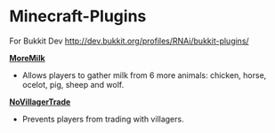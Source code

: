 Minecraft-Plugins
=================

For Bukkit Dev http://dev.bukkit.org/profiles/RNAi/bukkit-plugins/


[**MoreMilk**](https://github.com/gabriellim/Minecraft-Plugins/tree/master/MoreMilk)
  
* Allows players to gather milk from 6 more animals: chicken, horse, ocelot, pig, sheep and wolf.

[**NoVillagerTrade**](https://github.com/gabriellim/Minecraft-Plugins/tree/master/NoVillagerTrade)

* Prevents players from trading with villagers.
